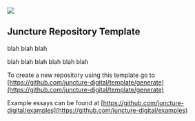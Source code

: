[![](https://v3.juncture-digital.org/images/wb.svg)](https://v3.juncture-digital.org/wb)

## Juncture Repository Template

blah blah blah
<param ve-iframe
src="https://archive.org/embed/effectofselected00chau/page/12/mode/2up"
fit="contain">

blah blah blah
 blah blah blah

To create a new repository using this template go to [https://github.com/juncture-digital/template/generate](https://github.com/juncture-digital/template/generate)

Example essays can be found at [https://github.com/juncture-digital/examples](https://github.com/juncture-digital/examples)
